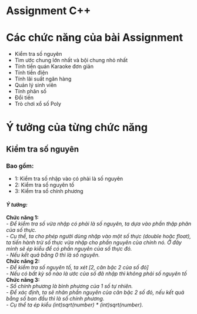 # Assignment C++
<h1>Các chức năng của bài Assignment</h1>

<ul>
    <li>Kiểm tra số nguyên</li>
    <li>Tìm ước chung lớn nhất và bội chung nhỏ nhất</li>
    <li>Tính tiền quán Karaoke đơn giản</li>
    <li>Tính tiền điện</li>
    <li>Tính lãi suất ngân hàng</li>
    <li>Quản lý sinh viên</li>
    <li>Tính phân số</li>
    <li>Đổi tiền</li>
    <li>Trò chơi xổ số Poly</li>
</ul>

<h1>Ý tưởng của từng chức năng</h1>
<h2>Kiểm tra số nguyên</h2>
<h3>Bao gồm:</h3>
<ul>
    <li>1: Kiểm tra số nhập vào có phải là số nguyên</li>
    <li>2: Kiểm tra số nguyên tố</li>
    <li>3: Kiểm tra số chính phương</li>
</ul>
<p>
    <h4><i>Ý tưởng: </i></h4>
    <strong>Chức năng 1:</strong><br/>
    <i>
    - Để kiểm tra số vừa nhập có phải là số nguyên, ta dựa vào phần thập phân của số thực. <br/>
    - Cụ thể, ta cho phép người dùng nhập vào một số thực (double hoặc float), ta tiến hành trừ số thực vừa nhập cho phần nguyên của chính nó. Ở đây mình sẽ ép kiểu để có phần nguyên của số thực đó.<br/>
    - Nếu kết quả bằng 0 thì là số nguyên.<br/>
    </i>
    <strong>Chức năng 2:</strong><br/>
    <i>
    - Để kiểm tra số nguyên tố, ta xét [2, căn bậc 2 của số đó] <br/>
    - Nếu có bất kỳ số nào là ước của số đã nhập thì không phải số nguyên tố <br/>
    </i>
    <strong>Chức năng 3:</strong><br/>
    <i>
    - Số chính phương là bình phương của 1 số tự nhiên. <br/>
    - Để xác định, ta sẽ nhân phần nguyên của căn bậc 2 số đó, nếu kết quả bằng số ban đầu thì là số chính phương. <br/>
    - Cụ thể ta ép kiểu (int)sqrt(number) * (int)sqrt(number).
    </i>
</p>

 

